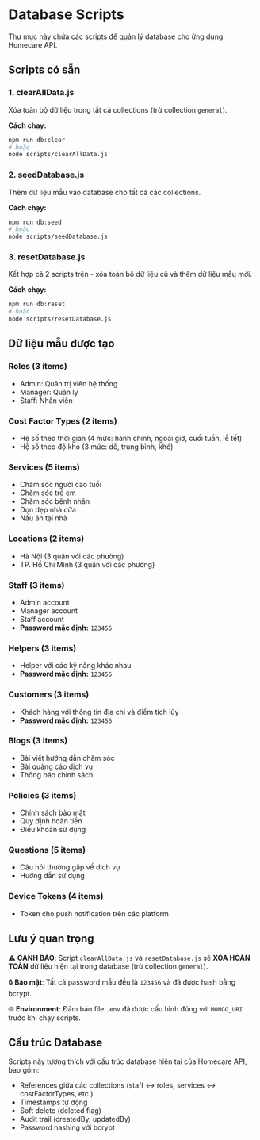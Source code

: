 # Database Scripts

Thư mục này chứa các scripts để quản lý database cho ứng dụng Homecare API.

## Scripts có sẵn

### 1. clearAllData.js
Xóa toàn bộ dữ liệu trong tất cả collections (trừ collection `general`).

**Cách chạy:**
```bash
npm run db:clear
# hoặc
node scripts/clearAllData.js
```

### 2. seedDatabase.js  
Thêm dữ liệu mẫu vào database cho tất cả các collections.

**Cách chạy:**
```bash
npm run db:seed
# hoặc  
node scripts/seedDatabase.js
```

### 3. resetDatabase.js
Kết hợp cả 2 scripts trên - xóa toàn bộ dữ liệu cũ và thêm dữ liệu mẫu mới.

**Cách chạy:**
```bash
npm run db:reset
# hoặc
node scripts/resetDatabase.js
```

## Dữ liệu mẫu được tạo

### Roles (3 items)
- Admin: Quản trị viên hệ thống
- Manager: Quản lý  
- Staff: Nhân viên

### Cost Factor Types (2 items)
- Hệ số theo thời gian (4 mức: hành chính, ngoài giờ, cuối tuần, lễ tết)
- Hệ số theo độ khó (3 mức: dễ, trung bình, khó)

### Services (5 items)
- Chăm sóc người cao tuổi
- Chăm sóc trẻ em
- Chăm sóc bệnh nhân
- Dọn dẹp nhà cửa
- Nấu ăn tại nhà

### Locations (2 items)
- Hà Nội (3 quận với các phường)
- TP. Hồ Chí Minh (3 quận với các phường)

### Staff (3 items)
- Admin account
- Manager account  
- Staff account
- **Password mặc định:** `123456`

### Helpers (3 items)
- Helper với các kỹ năng khác nhau
- **Password mặc định:** `123456`

### Customers (3 items)
- Khách hàng với thông tin địa chỉ và điểm tích lũy
- **Password mặc định:** `123456`

### Blogs (3 items)
- Bài viết hướng dẫn chăm sóc
- Bài quảng cáo dịch vụ
- Thông báo chính sách

### Policies (3 items)
- Chính sách bảo mật
- Quy định hoàn tiền
- Điều khoản sử dụng

### Questions (5 items)
- Câu hỏi thường gặp về dịch vụ
- Hướng dẫn sử dụng

### Device Tokens (4 items)
- Token cho push notification trên các platform

## Lưu ý quan trọng

⚠️ **CẢNH BÁO**: Script `clearAllData.js` và `resetDatabase.js` sẽ **XÓA HOÀN TOÀN** dữ liệu hiện tại trong database (trừ collection `general`). 

🔒 **Bảo mật**: Tất cả password mẫu đều là `123456` và đã được hash bằng bcrypt.

🌐 **Environment**: Đảm bảo file `.env` đã được cấu hình đúng với `MONGO_URI` trước khi chạy scripts.

## Cấu trúc Database

Scripts này tương thích với cấu trúc database hiện tại của Homecare API, bao gồm:
- References giữa các collections (staff ↔ roles, services ↔ costFactorTypes, etc.)
- Timestamps tự động
- Soft delete (deleted flag)
- Audit trail (createdBy, updatedBy)
- Password hashing với bcrypt
